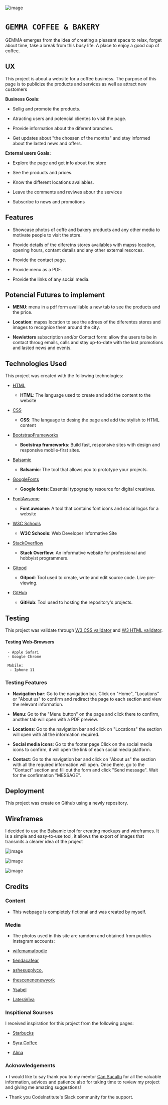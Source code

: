 ![image](https://user-images.githubusercontent.com/62361039/95846229-7ca79d80-0d4b-11eb-9f72-0b8d14ac53c2.png)

# `GEMMA COFFEE & BAKERY`

GEMMA emerges from the idea of creating a pleasant space to relax, forget about time, take a break from this busy life. A place to enjoy a good cup of coffee.


## UX
This project is about a website for a coffee business. The purpose of this page is to publicize the products and services as well as attract new customers

**Business Goals:** 
- Sellig and promote the products.

- Atracting users and potencial clientes to visit the page.

- Provide information about the diferent branches.

- Get updates about "the chossen of the months" and stay informed about the lasted news and offers. 


**External users Goals:** 
- Explore the page and get info about the store 

- See the products and prices.

- Know the different locations availables.

- Leave the comments and reviwes abour the services 

- Subscribe to news and promotions

## Features 

- Showcase photos of coffe and bakery products and any other media to motivate people to visit the store.

- Provide details of the diferetns stores availables with mapss location, opening hours, contant details and any other external resorces.

- Provide the contact page.

- Provide menu as a PDF.

- Provide the links of any social media.

## Potencial Futures to implement 

 - **MENU**: menu in a pdf form avalilable a new tab to see the products and the price.

 - **Location**: mapss location to see the adrees of the diferentes stores and images to recognice them around the city.

 - **Newletters** subscription and/or Contact form: allow the users to be in contact throug emails, calls and stay up-to-date with the last promotions and  lasted news and events.  
 

 ## Technologies Used

This project was created with the following technologies:

 -  [HTML](https://es.wikipedia.org/wiki/HTML) 
    - **HTML**: The language used to create  and add the content to the website

 - [CSS](https://en.wikipedia.org/wiki/CSS)   
    - **CSS**: The language to desing the page and add the stylish to HTML content 

 - [BootstrapFrameworks](https://getbootstrap.com/)  
    - **Bootstrap frameworks**: Build fast, responsive sites with design and responsive mobile-first sites. 

 - [Balsamic](https://balsamiq.com/) 
    - **Balsamic**: The tool that allows you to prototype your projects.
 - [GoogleFonts](https://fonts.google.com/)  

    - **Google fonts**: Essential typography resource for digital creatives.
 - [FontAwsome](https://fontawesome.com/)
    - **Font awsome**: A tool that contains font icons and social logos for a website

 - [W3C Schools](https://www.w3schools.com/)
    - **W3C Schools**: Web Developer informative Site

 - [StackOverflow](https://es.stackoverflow.com/)
    - **Stack Overflow**: An informative website for professional and hobbyist programmers.

- [Gitpod](https://www.gitpod.io/)
    - **Gitpod**: Tool used to create, write and edit source code. Live pre-viewing.

- [GitHub](https://github.com/)
    - **GitHub**: Tool used to hosting the repository's projects.



## Testing

  This project was validate through [ W3 CSS validator](https://validator.w3.org/) and [W3 HTML validator](https://validator.w3.org/).

  #### Testing  Web-Browsers 
     - Apple Safari
     - Google Chrome
 
     Mobile:
      - Iphone 11


### Testing Features

- **Navigation bar**: Go to the navigation bar.
Click on "Home", "Locations" or "About us" to confirm and redirect the page to each section and view the relevant information. 

- **Menu**: Go to the "Menu button" on the page and click there to confirm, another tab will open with a PDF preview.

- **Locations**: Go to the navigation bar and click on "Locations" the section will open with all the information required.


- **Social media icons**: 
Go to the footer page
Click on the social media icons to confirm, it will open the link of each social media platform.

- **Contact**: 
Go to the navigation bar and click on "About us" the section with all the required information will open. Once there, go to the "Contact" section and fill out the form and click "Send message".
Wait for the confirmation "MESSAGE".

## Deployment

This project was create on Github using a newly repository. 

## Wireframes ##
I decided to use the Balsamic tool for creating mockups and wireframes. It is a simple and easy-to-use tool, it allows the export of images that transmits a clearer idea of the project

![image](https://user-images.githubusercontent.com/62361039/95846445-b7113a80-0d4b-11eb-8ef0-8e32b767546e.png)


![image](https://user-images.githubusercontent.com/62361039/95841474-b4abe200-0d45-11eb-9e77-8ba1bdc7fe58.png)

![image](https://user-images.githubusercontent.com/62361039/95841575-cee5c000-0d45-11eb-9532-9d72da493644.png)


## Credits

### Content
- This webpage is completely fictional and was created by myself.

### Media
- The photos used in this site are ramdom and obtained from publics instagram accounts: 

- [wifemamafoodie](https://www.instagram.com/wifemamafoodie/?hl=es)
- [tiendacafear](https://www.instagram.com/tiendadecafear/?hl=es)
- [ashesupplyco.](https://www.instagram.com/explore/tags/ashesuppyco/?hl=es)
- [thescenenenewyork](https://www.instagram.com/thescenenewyork/?hl=es)
- [Ysabel](https://www.instagram.com/ysabelwesthollywood/?hl=es)
- [LateraViva](https://www.instagram.com/letteraviva/?hl=es)

### Inspitional Sourses 

I received inspiration for this project from the following pages:

- [Starbucks](https://www.starbucks.es/)

- [Syra Coffee](https://syra.coffee/)

- [Alma](https://www.alma.ie/jobs/)

### Acknowledgements 

• I would like to say thank you to my mentor [Can Sucullu](@cans_mentor) for all the valuable information, advices and patience also for taking time to review my project and giving me amazing suggestions!

 • Thank you Codelnstitute's Slack community for the support.



